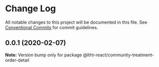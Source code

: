 # Change Log

All notable changes to this project will be documented in this file.
See [Conventional Commits](https://conventionalcommits.org) for commit guidelines.

## 0.0.1 (2020-02-07)

**Note:** Version bump only for package @ltht-react/community-treatment-order-detail
